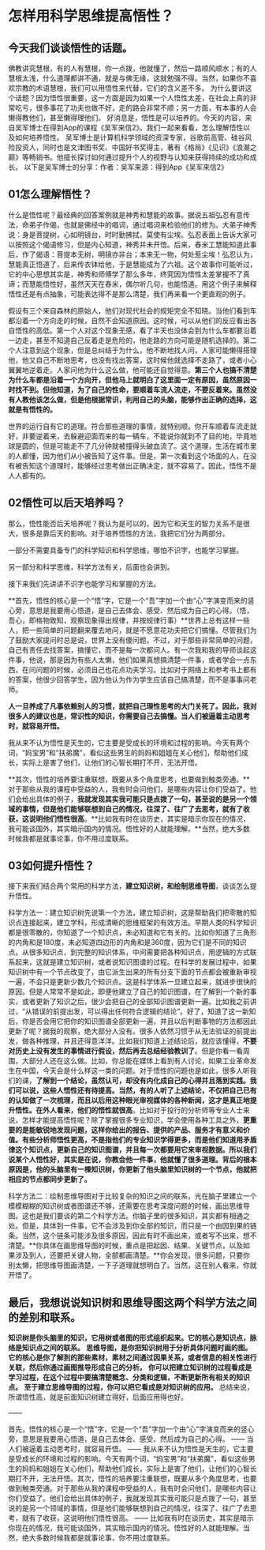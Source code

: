 # 怎样用科学思维提高悟性？

## 今天我们谈谈悟性的话题。

佛教讲究慧根，有的人有慧根，你一点拨，他就懂了，然后一路顺风顺水；有的人慧根太浅，什么道理都讲不通，就是与佛无缘，这就勉强不得。当然，如果你不喜欢宗教的术语慧根，我们可以用悟性来代替，它们的含义差不多。
为什么要讲这个话题？因为悟性很重要，这一方面是因为如果一个人悟性太差，在社会上真的非常吃亏，很多事花了功夫也做不好，走的路会非常不顺；另一方面，有本事的人会懒得教他们，甚至懒得理他们。
好消息是，悟性是可以培养的。今天的内容，来自吴军博士在得到App的课程《吴军来信2》。我们一起来看看，怎么理解悟性以及如何培养悟性。
吴军博士是计算机科学领域的资深专家，谷歌前高管、硅谷风险投资人，同时也是文津图书奖、中国好书奖得主，著有《格局》《见识》《浪潮之巅》等畅销书。他擅长探讨如何通过提升个人的视野与认知来获得持续的成功和成长。
以下是吴军博士的分享：作者：吴军来源：得到App《吴军来信2》

## 01怎么理解悟性？

什么是悟性呢？最经典的回答案例就是神秀和慧能的故事。据说五祖弘忍有意传法，命弟子作偈，也就是佛经中的唱词，通过唱词来检验他们的修为。大弟子神秀说：身是菩提树，心如明镜台，时时勤拂拭，莫使有尘埃。弘忍表面上告诉大家可以按照这个偈语修习，但是内心知道，神秀并未开悟。后来，舂米工慧能知道此事后，作了偈语：菩提本无树，明镜亦非台；本来无一物，何处惹尘埃！弘忍认为，慧能真正悟道了，后来传衣钵给他，于是慧能成为了六祖。这个故事你可能听过，它的中心思想其实是，神秀和师傅学了那么多年，终究因为悟性太差掌握不了真谛；而慧能悟性好，虽然天天在舂米，偶尔听几句，也能悟道。用这个例子来解释悟性还是有点抽象，可能表达得不是那么清楚，我们再来看一个更直观的例子。

假设有三个来自森林的原始人，他们对现代社会的规矩完全不知晓。当他们看到车都沿着一个方向走的时候，自然不会知道原因。这时候，可以从他们的反应看出各自悟性的高低。第一个人对这个现象无感，看了半天也没体会到为什么车都要沿着一边走，甚至不知道自己反着走是危险的，他走路的方向可能是随机选择的。第二个人注意到这个现象，但是总纠结于为什么，他不断地找人问，人家可能懒得搭理他，他又自己不断地思考，也没有找出答案，这时候他就选择不走路了，或者小心翼翼地逆着走。人家问他为什么这么做，他可能还自觉得意。**第三个人也搞不清楚为什么车都是沿着一个方向开，但他马上就明白了这里面一定有原因，虽然原因一时找不到。但他知道，为了自己的性命，要顺着车流人流走，不要反着来。虽然没有人教他该怎么做，但是他根据常识，利用自己的头脑，能够作出正确的选择，这就是有悟性的。**

世界的运行自有它的道理。符合那些道理的事情，就特别顺。你开车顺着车流走就好，非要逆着来，去躲避迎面而来的每一辆车，不能说你就到不了目的地，毕竟地球是圆的，但是可能走不了几分钟就被撞得头破血流了。这个道理，生活在城市里的人都懂，因为他们从小被告知了这件事。但是，第一次看到这个场面的人，在没有被告知这个道理时，能够经过思考做出正确决定，就不容易了。因此，悟性不是人人都有的。

## 02悟性可以后天培养吗？

那么，悟性能否后天培养呢？我认为是可以的，因为它和天生的智力关系不是很大，很多是靠后天的影响。对于培养悟性的方法，我把它们分为两部分。

一部分不需要具备专门的科学知识和科学思维，哪怕不识字，也能学习掌握。

另一部分和科学思维，科学方法有关，后面也会讲到。

接下来我们先讲讲不识字也能学习和掌握的方法。

**首先，悟性的核心是一个“悟”字，它是一个“吾”字加一个由“心”字演变而来的竖心旁，意思是我要用心悟道，是自己去体会、感受、然后成为自己的心得。（悟，吾心，即格物致知，观察现象得出规律，并按规律行事）**世界上总有这样一些人，把一些简单的问题翻来覆去地问，就是不愿意花功夫把它们搞懂。尽管我们为了鼓励大家提问时总是说，世界上没有傻问题。不过，对于那些非常简单的问题，自己有责任去找答案，搞懂它，而不是每一次都问人。有一次我和我的导师谈起这件事，他说，那是因为有些人太懒，他们如果真想搞清楚一件事，或者学会一点东西，在问问题的时候，必须自己也花点功夫学习。比如对于网络上和参考书上都有的答案，他很少回答学生，因为他认为作为学生应该自己搞清楚，而不是事事问老师。

**人一旦养成了凡事依赖别人的习惯，就把自己理性思考的大门关死了。因此，我对很多人的建议也是，常识性的知识，你需要自己去搞懂。当人们被逼着主动思考时，就容易开悟。**

我从来不认为悟性是天生的，它主要是受成长的环境和过程的影响。今天有两个词，“妈宝男”和“扶弟魔”，看似这些男生的妈妈和姐姐在关心他们，帮助他们成长，实际上是害了他们，让他们的心智长期打不开，无法开悟。

**其次，悟性的培养要注重联想，既要从多个角度思考，也要做到触类旁通。**对于那些从我的课程中受益的人，我有时会问他们，是哪些内容让你们受益了。他们会给出具体的例子，**我就发现其实我可能只是点拨了一句，甚至说的是另一个领域的事情，但是他们能够联想到自己的情况，往深了、往广了去思考，就有了收获，这说明他们悟性很高**。**比如我有时在谈历史，其实是暗示你现在的情况，我可能谈国外，其实暗示国内的情况。悟性好的人就能理解。**当然，绝大多数时候我都是就事论事，你不用过度联系。

## 03如何提升悟性？

接下来我们结合两个常用的科学方法，**建立知识树，和绘制思维导图**，谈谈怎么提升悟性。

科学方法一：建立知识树先说第一个方法，建立知识树，这是帮助我们把零散的知识点连接起来，建立学科，形成清晰的思维框架的有效方法。早期人类的科学知识都是很零散的，你知道了一个知识点，未必知道和它有关的。比如你知道了三角形的内角和是180度，未必知道四边形的内角和是360度，因为它们是不同的知识点。从很多知识点，到完整的知识体系，中间需要把各种知识点，用逻辑的方式联系起来，这就是建立知识树，或者说知识图谱的过程。在科学的发展过程中，如果知识树中有一个节点改变了，由它派生出来的所有分支下面的节点都会被重新审视一遍，不会只是更新少数几个知识点。这是科学体系一旦建立起来，就进步很快的原因。但是人常常不是如此，即便他建立了自己的知识图谱，在了解到一个新的事实，或者更新了知识之后，很少会把自己的全部知识图谱更新一遍。比如我之前讲过，“从错误的前提出发，可以得出任何符合逻辑的结论”。好了，知道了这一新知后，你是否会用它把你的知识图谱全部更新一遍，并且以后判断事物的方法都因此更新了呢？据我的观察，绝大部分人没有。很多人依然习惯于从无法验证的前提出发，做各种推理，并且还得意洋洋。比如我们知道上述结论后，就应该懂得，**不要对历史上没有发生的事情进行假设，然后再去总结经验教训了**。但是你看一看周围，大部分人还在这么做。比如，你总能在媒体上看到有人讨论，如果工业革命发生在中国，今天会是什么样这一类的问题。对于悟性的问题也是如此，很多人听我们的课，**了解到一个结论，虽然认可，却没有内化成自己的心得并且落到实践。我们可以说，这些人悟性还有待提高。当然，有的人听了上述结论，不仅把自己已有的认知做了一次梳理，而且以后用这种眼光审视媒体的各种新闻，这才是真正地提升悟性。在外人看来，他们的悟性就很高**。比如对于投行的分析师等专业人士来说，怎样才能提高悟性呢？除了掌握很多专业知识，学会使用各种工具之外，**更重要的是能敏锐地发现问题，这样你给出的报告、提供的产品、服务才有意义和价值。有些分析师悟性更高，不是指他们的专业知识学得更多，而是他们知道用矛盾律这个知识点，更新自己的知识图谱，并且每一次都要用它来审视数据。所以我们说某个人悟性好，其实是在说，你教会他一件事，他就懂了很多道理。背后的根本原因是，他的头脑里有一棵知识树，你更新了他头脑里知识树的一个节点，他就把相应的节点都同步更新了。**

科学方法二：绘制思维导图对于比较复杂的知识之间的联系，光在脑子里建立一个模模糊糊的知识树或者图谱还不够，还需要在思考深度问题的时候，画出思维导图。这也是我们要谈的第二个科学方法。你脑子里的很多知识，其实都有相通之处。但是，具体到一件事，它不会涉及到你全部的知识，而只是一个由因到果的链条。当然，这个链条可能涉及很多原因，因此有时不画出来，或者写不出来，想不清楚。**你具体在画思维导图的时候，重点是把起因、结果、关键节点，以及如果涉及到人，还要把关键人物，全部都画清楚。**你会发现，很多问题，只要你别太懒，把思维导图画清楚，一下子道理就想明白了。当然，这在别人看来，你就开悟了。

## 最后，我想说说知识树和思维导图这两个科学方法之间的差别和联系。
**知识树是你头脑里的知识，它用树或者图的形式组织起来。它的核心是知识点，脉络是知识点之间的联系。**
**思维导图，是你把知识树用于分析具体问题时画的图。它的核心是你了解到的那些素材，素材之间通过因果关系，或者信息的相关性进行关联，然后你通过画图推导形成自己的分析。**
**你可以把建立知识树的过程看成是学习过程，在这个过程中要搞清楚概念、分类和逻辑，不断更新所有相关的知识点。**
**至于建立思维导图的过程，你可以把它看成是对知识树的应用。**
总结来说，所谓悟性高，就是前面知识树建立得好，后面应用得也好。

——

首先，悟性的核心是一个“悟”字，它是一个“吾”字加一个由“心”字演变而来的竖心旁，意思是我要用心悟道，是自己去体会、感受、然后成为自己的心得。
——
当人们被逼着主动思考时，就容易开悟。
——
我从来不认为悟性是天生的，它主要是受成长的环境和过程的影响。今天有两个词，“妈宝男”和“扶弟魔”，看似这些男生的妈妈和姐姐在关心他们，帮助他们成长，实际上是害了他们，让他们的心智长期打不开，无法开悟。其次，悟性的培养要注重联想，既要从多个角度思考，也要做到触类旁通。对于那些从我的课程中受益的人，我有时会问他们，是哪些内容让你们受益了。他们会给出具体的例子，我就发现其实我可能只是点拨了一句，甚至说的是另一个领域的事情，但是他们能够联想到自己的情况，往深了、往广了去思考，就有了收获，这说明他们悟性很高。
——
比如我有时在谈历史，其实是暗示你现在的情况，我可能谈国外，其实暗示国内的情况。悟性好的人就能理解。当然，绝大多数时候我都是就事论事，你不用过度联系。